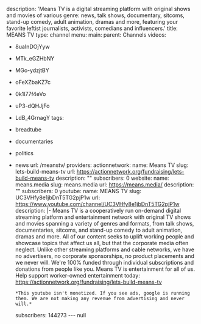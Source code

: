 description: 'Means TV is a digital streaming platform with original shows and movies
  of various genre: news, talk shows, documentary, sitcoms, stand-up comedy, adult
  animation, dramas and more, featuring your favorite leftist journalists, activists,
  comedians and influencers.'
title: MEANS TV
type: channel
menu:
  main:
    parent: Channels
videos:
- 8uaInDOjYyw
- MTk_eGZHbNY
- MGo-ydzjtBY
- oFeXZbaKZ7c
- 0k1l77f4eVo
- uP3-dQHJjFo
- LdB_4GrnagY
tags:
- breadtube
- documentaries
- politics
- news
url: /meanstv/
providers:
  actionnetwork:
    name: Means TV
    slug: lets-build-means-tv
    url: https://actionnetwork.org/fundraising/lets-build-means-tv
    description: ""
    subscribers: 0
  website:
    name: means.media
    slug: means.media
    url: https://means.media/
    description: ""
    subscribers: 0
  youtube:
    name: MEANS TV
    slug: UC3VHfy8e1jbDnT5TG2pjP1w
    url: https://www.youtube.com/channel/UC3VHfy8e1jbDnT5TG2pjP1w
    description: |-
      Means TV is a cooperatively run on-demand digital streaming platform and entertainment network with original TV shows and movies spanning a variety of genres and formats, from talk shows, documentaries, sitcoms, and stand-up comedy to adult animation, dramas and more.
      All of our content seeks to uplift working people and showcase topics that affect us all, but that the corporate media often neglect.
      Unlike other streaming platforms and cable networks, we have no advertisers, no corporate sponsorships, no product placements and we never will.
      We're 100% funded through individual subscriptions and donations from people like you.
      Means TV is entertainment for all of us.
      Help support worker-owned entertainment today: https://actionnetwork.org/fundraising/lets-build-means-tv

      *This youtube isn't monetized. If you see ads, google is running them. We are not making any revenue from advertising and never will.*
    subscribers: 144273
--- null
